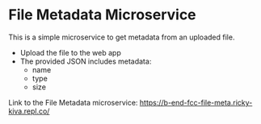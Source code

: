 # File Metadata Microservice

This is a simple microservice to get metadata from an uploaded file.

- Upload the file to the web app
- The provided JSON includes metadata:
  - name
  - type
  - size
  
Link to the File Metadata microservice: https://b-end-fcc-file-meta.ricky-kiva.repl.co/
